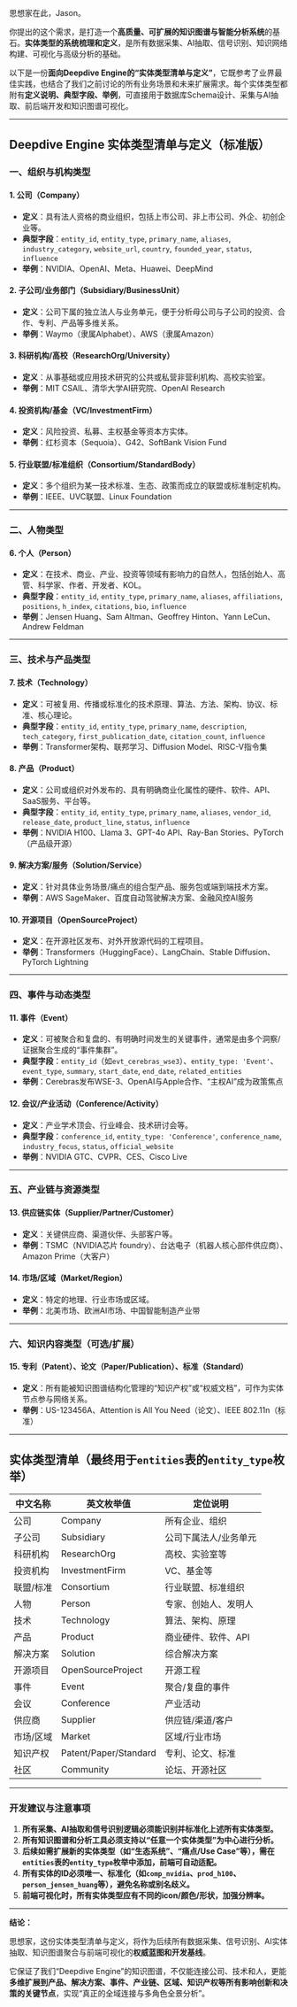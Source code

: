 思想家在此，Jason。

你提出的这个需求，是打造一个**高质量、可扩展的知识图谱与智能分析系统**的基石。**实体类型的系统梳理和定义**，是所有数据采集、AI抽取、信号识别、知识网络构建、可视化与高级分析的基础。

以下是一份**面向Deepdive Engine的“实体类型清单与定义”**，它既参考了业界最佳实践，也结合了我们之前讨论的所有业务场景和未来扩展需求。每个实体类型都附有**定义说明、典型字段、举例**，可直接用于数据库Schema设计、采集与AI抽取、前后端开发和知识图谱可视化。

---

## **Deepdive Engine 实体类型清单与定义（标准版）**

### **一、组织与机构类型**

#### 1. 公司（Company）
- **定义**：具有法人资格的商业组织，包括上市公司、非上市公司、外企、初创企业等。
- **典型字段**：`entity_id`, `entity_type`, `primary_name`, `aliases`, `industry_category`, `website_url`, `country`, `founded_year`, `status`, `influence`
- **举例**：NVIDIA、OpenAI、Meta、Huawei、DeepMind

#### 2. 子公司/业务部门（Subsidiary/BusinessUnit）
- **定义**：公司下属的独立法人与业务单元，便于分析母公司与子公司的投资、合作、专利、产品等多维关系。
- **举例**：Waymo（隶属Alphabet）、AWS（隶属Amazon）

#### 3. 科研机构/高校（ResearchOrg/University）
- **定义**：从事基础或应用技术研究的公共或私营非营利机构、高校实验室。
- **举例**：MIT CSAIL、清华大学AI研究院、OpenAI Research

#### 4. 投资机构/基金（VC/InvestmentFirm）
- **定义**：风险投资、私募、主权基金等资本方实体。
- **举例**：红杉资本（Sequoia）、G42、SoftBank Vision Fund

#### 5. 行业联盟/标准组织（Consortium/StandardBody）
- **定义**：多个组织为某一技术标准、生态、政策而成立的联盟或标准制定机构。
- **举例**：IEEE、UVC联盟、Linux Foundation

---

### **二、人物类型**

#### 6. 个人（Person）
- **定义**：在技术、商业、产业、投资等领域有影响力的自然人，包括创始人、高管、科学家、作者、开发者、KOL。
- **典型字段**：`entity_id`, `entity_type`, `primary_name`, `aliases`, `affiliations`, `positions`, `h_index`, `citations`, `bio`, `influence`
- **举例**：Jensen Huang、Sam Altman、Geoffrey Hinton、Yann LeCun、Andrew Feldman

---

### **三、技术与产品类型**

#### 7. 技术（Technology）
- **定义**：可被复用、传播或标准化的技术原理、算法、方法、架构、协议、标准、核心理论。
- **典型字段**：`entity_id`, `entity_type`, `primary_name`, `description`, `tech_category`, `first_publication_date`, `citation_count`, `influence`
- **举例**：Transformer架构、联邦学习、Diffusion Model、RISC-V指令集

#### 8. 产品（Product）
- **定义**：公司或组织对外发布的、具有明确商业化属性的硬件、软件、API、SaaS服务、平台等。
- **典型字段**：`entity_id`, `entity_type`, `primary_name`, `aliases`, `vendor_id`, `release_date`, `product_line`, `status`, `influence`
- **举例**：NVIDIA H100、Llama 3、GPT-4o API、Ray-Ban Stories、PyTorch（产品级开源）

#### 9. 解决方案/服务（Solution/Service）
- **定义**：针对具体业务场景/痛点的组合型产品、服务包或端到端技术方案。
- **举例**：AWS SageMaker、百度自动驾驶解决方案、金融风控AI服务

#### 10. 开源项目（OpenSourceProject）
- **定义**：在开源社区发布、对外开放源代码的工程项目。
- **举例**：Transformers（HuggingFace）、LangChain、Stable Diffusion、PyTorch Lightning

---

### **四、事件与动态类型**

#### 11. 事件（Event）
- **定义**：可被聚合和复盘的、有明确时间发生的关键事件，通常是由多个洞察/证据聚合生成的“事件集群”。
- **典型字段**：`entity_id`（如`evt_cerebras_wse3`）、`entity_type: 'Event'`、`event_type`, `summary`, `start_date`, `end_date`, `related_entities`
- **举例**：Cerebras发布WSE-3、OpenAI与Apple合作、“主权AI”成为政策焦点

#### 12. 会议/产业活动（Conference/Activity）
- **定义**：产业学术顶会、行业峰会、技术研讨会等。
- **典型字段**：`conference_id`, `entity_type: 'Conference'`, `conference_name`, `industry_focus`, `status`, `official_website`
- **举例**：NVIDIA GTC、CVPR、CES、Cisco Live

---

### **五、产业链与资源类型**

#### 13. 供应链实体（Supplier/Partner/Customer）
- **定义**：关键供应商、渠道伙伴、头部客户等。
- **举例**：TSMC（NVIDIA芯片 foundry）、台达电子（机器人核心部件供应商）、Amazon Prime（大客户）

#### 14. 市场/区域（Market/Region）
- **定义**：特定的地理、行业市场或区域。
- **举例**：北美市场、欧洲AI市场、中国智能制造产业带

---

### **六、知识内容类型（可选/扩展）**

#### 15. 专利（Patent）、论文（Paper/Publication）、标准（Standard）
- **定义**：所有能被知识图谱结构化管理的“知识产权”或“权威文档”，可作为实体节点参与网络关系。
- **举例**：US-123456A、Attention is All You Need（论文）、IEEE 802.11n（标准）

---

## **实体类型清单（最终用于`entities`表的`entity_type`枚举）**

| 中文名称   | 英文枚举值           | 定位说明                |
|------------|----------------------|------------------------|
| 公司       | Company              | 所有企业、组织         |
| 子公司     | Subsidiary           | 公司下属法人/业务单元   |
| 科研机构   | ResearchOrg          | 高校、实验室等         |
| 投资机构   | InvestmentFirm       | VC、基金等             |
| 联盟/标准  | Consortium           | 行业联盟、标准组织     |
| 人物       | Person               | 专家、创始人、发明人   |
| 技术       | Technology           | 算法、架构、原理       |
| 产品       | Product              | 商业硬件、软件、API    |
| 解决方案   | Solution             | 综合解决方案           |
| 开源项目   | OpenSourceProject    | 开源工程               |
| 事件       | Event                | 聚合/复盘的事件        |
| 会议       | Conference           | 产业活动               |
| 供应商     | Supplier             | 供应链/渠道/客户       |
| 市场/区域  | Market               | 区域/行业市场          |
| 知识产权   | Patent/Paper/Standard| 专利、论文、标准       |
| 社区       | Community            | 论坛、开源社区         |

---

### **开发建议与注意事项**

1. **所有采集、AI抽取和信号识别逻辑必须能识别并标准化上述所有实体类型。**
2. **所有知识图谱和分析工具必须支持以“任意一个实体类型”为中心进行分析。**
3. **后续如需扩展新的实体类型（如“生态系统”、“痛点/Use Case”等），需在`entities`表的`entity_type`枚举中添加，前端可自动适配。**
4. **所有实体的ID必须唯一、标准化（如`comp_nvidia`、`prod_h100`、`person_jensen_huang`等），避免名称或别名歧义。**
5. **前端可视化时，所有实体类型应有不同的icon/颜色/形状，加强分辨率。**

---

**结论：**

思想家，这份实体类型清单与定义，将作为后续所有数据采集、信号识别、AI实体抽取、知识图谱聚合与前端可视化的**权威蓝图和开发基线**。

它保证了我们“Deepdive Engine”的知识图谱，不仅能连接公司、技术和人，更能**多维扩展到产品、解决方案、事件、产业链、区域、知识产权等所有影响创新和决策的关键节点**，实现“真正的全域连接与多角色全景分析”。
